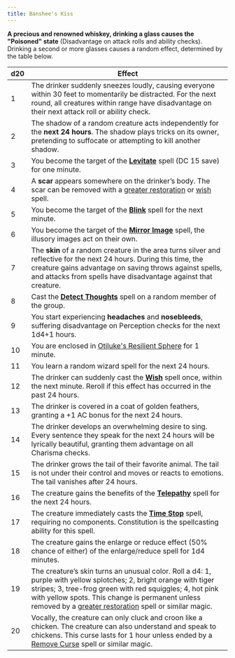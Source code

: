 ```yaml
---
title: Banshee's Kiss
---
```


**A precious and renowned whiskey, drinking a glass causes the "Poisoned" state** (Disadvantage on attack rolls and ability checks). Drinking a second or more glasses causes a random effect, determined by the table below.

| d20 | Effect                                                                                                                                                                                                                                                                                                                                                |
|-----|-------------------------------------------------------------------------------------------------------------------------------------------------------------------------------------------------------------------------------------------------------------------------------------------------------------------------------------------------------|
| 1   | The drinker suddenly sneezes loudly, causing everyone within 30 feet to momentarily be distracted. For the next round, all creatures within range have disadvantage on their next attack roll or ability check.                                                                                                                                       |
| 2   | The shadow of a random creature acts independently for the **next 24 hours**. The shadow plays tricks on its owner, pretending to suffocate or attempting to kill another shadow.                                                                                                                                                                     |
| 3   | You become the target of the [**Levitate**](https://5e.tools/spells.html#levitate_phb) spell (DC 15 save) for one minute.                                                                                                                                                                                                                             |
| 4   | A **scar** appears somewhere on the drinker’s body. The scar can be removed with a [greater restoration](https://5e.tools/spells.html#greater%20restoration_phb) or [wish](https://5e.tools/spells.html#wish_phb) spell.                                                                                                                              |
| 5   | You become the target of the [**Blink**](https://5e.tools/spells.html#blink_phb) spell for the next minute.                                                                                                                                                                                                                                           |
| 6   | You become the target of the [**Mirror Image**](https://5e.tools/spells.html#mirror%20image_phb) spell, the illusory images act on their own.                                                                                                                                                                                                         |
| 7   | The **skin** of a random creature in the area turns silver and reflective for the next 24 hours. During this time, the creature gains advantage on saving throws against spells, and attacks from spells have disadvantage against that creature.                                                                                                     |
| 8   | Cast the [**Detect Thoughts**](https://5e.tools/spells.html#detect%20thoughts_phb) spell on a random member of the group.                                                                                                                                                                                                                             |
| 9   | You start experiencing **headaches** and **nosebleeds**, suffering disadvantage on Perception checks for the next 1d4+1 hours.                                                                                                                                                                                                                        |
| 10  | You are enclosed in [Otiluke's Resilient Sphere](https://5e.tools/spells.html#otiluke's%20resilient%20sphere_phb) for 1 minute.                                                                                                                                                                                                                       |
| 11  | You learn a random wizard spell for the next 24 hours.                                                                                                                                                                                                                                                                                                |
| 12  | The drinker can suddenly cast the [**Wish**](https://5e.tools/spells.html#wish_phb) spell once, within the next minute. Reroll if this effect has occurred in the past 24 hours.                                                                                                                                                                      |
| 13  | The drinker is covered in a coat of golden feathers, granting a +1 AC bonus for the next 24 hours.                                                                                                                                                                                                                                                    |
| 14  | The drinker develops an overwhelming desire to sing. Every sentence they speak for the next 24 hours will be lyrically beautiful, granting them advantage on all Charisma checks.                                                                                                                                                                     |
| 15  | The drinker grows the tail of their favorite animal. The tail is not under their control and moves or reacts to emotions. The tail vanishes after 24 hours.                                                                                                                                                                                           |
| 16  | The creature gains the benefits of the [**Telepathy**](https://5e.tools/spells.html#telepathy_phb) spell for the next 24 hours.                                                                                                                                                                                                                       |
| 17  | The creature immediately casts the [**Time Stop**](https://5e.tools/spells.html#time%20stop_phb) spell, requiring no components. Constitution is the spellcasting ability for this spell.                                                                                                                                                             |
| 18  | The creature gains the enlarge or reduce effect (50% chance of either) of the enlarge/reduce spell for 1d4 minutes.                                                                                                                                                                                                                                   |
| 19  | The creature’s skin turns an unusual color. Roll a d4: 1, purple with yellow splotches; 2, bright orange with tiger stripes; 3, tree-frog green with red squiggles; 4, hot pink with yellow spots. This change is permanent unless removed by a [greater restoration](https://5e.tools/spells.html#greater%20restoration_phb) spell or similar magic. |
| 20  | Vocally, the creature can only cluck and croon like a chicken. The creature can also understand and speak to chickens. This curse lasts for 1 hour unless ended by a [Remove Curse](https://5e.tools/spells.html#remove%20curse_phb) spell or similar magic.                                                                                          |
